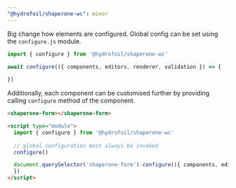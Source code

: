 ```yaml
---
"@hydrofoil/shaperone-wc": minor
---
```


Big change how elements are configured. Global config can be set using the `configure.js` module. 

```js
import { configure } from '@hydrofoil/shaperone-wc'

await configure(({ components, editors, renderer, validation }) => {
  
})
```

Additionally, each component can be customised further by providing calling `configure` method of the component.

```html
<shaperone-form></shaperone-form>

<script type="module">
  import { configure } from '@hydrofoil/shaperone-wc'
  
  // global configuration must always be invoked 
  configure()

  document.querySelector('shaperone-form').configure(({ components, editors, renderer, validation }) => {
  })
</script>
```
